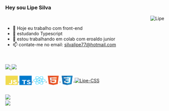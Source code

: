 ### Hey sou Lipe Silva
 <div style="display: inline_block">
<img align="right"  height="140em" alt="Lipe" src="https://cdn.discordapp.com/attachments/871079164306931714/871079236285366362/8745227a-9ffb-47c5-a736-5d31c39fc84d.jpg">

<div class="flex-container"><br>

- 🔭 Hoje eu trabalho com front-end
- 🌱 estudando Typescript
- 👯 estou trabalhando em colab com eroaldo junior
- 📫 contate-me no email: silvalipe77@hotmail.com
</div>
</div><br><br>

<div style="display: inline_block">
  <a href="https://github.com/silvalipe77">
  <img height="140em" src="https://github-readme-stats.vercel.app/api?username=silvalipe77&show_icons=true&theme=tokyonight&include_all_commits=true&count_private=true"/>
  <img height="140em"  src="https://github-readme-stats.vercel.app/api/top-langs/?username=silvalipe77&layout=compact&langs_count=7&theme=tokyonight"/>
</div>

<div style="display: inline_block"><br>
  <img align="center" alt="Lipe-Js" height="30" width="40" src="https://raw.githubusercontent.com/devicons/devicon/master/icons/javascript/javascript-plain.svg">
  <img align="center" alt="Lipe-Ts" height="30" width="40" src="https://raw.githubusercontent.com/devicons/devicon/master/icons/typescript/typescript-plain.svg">
  <img align="center" alt="Lipe-React" height="30" width="40" src="https://raw.githubusercontent.com/devicons/devicon/master/icons/react/react-original.svg">
  <img align="center" alt="Lipe-HTML" height="30" width="40" src="https://raw.githubusercontent.com/devicons/devicon/master/icons/html5/html5-original.svg">
  <img align="center" alt="Lipe-CSS" height="30" width="40" src="https://raw.githubusercontent.com/devicons/devicon/master/icons/css3/css3-original.svg">
   <img align="center" alt="Lipe-CSS" height="30" width="40" src="https://cdn.jsdelivr.net/gh/devicons/devicon@v2.12.0/devicon.min.css"">

 
  
  
</div>
  
  ##
  <div> 
 
  <a href="https://instagram.com/silvalipe77" target="_blank"><img src="https://img.shields.io/badge/-Instagram-%23E4405F?style=for-the-badge&logo=instagram&logoColor=white" target="_blank"></a>     
  <a href="https://www.linkedin.com/in/felipe-bittencourt-9a96291ba/" target="_blank"><img src="https://img.shields.io/badge/-LinkedIn-%230077B5?style=for-the-badge&logo=linkedin&logoColor=white" target="_blank"></a> 

 
</div>
